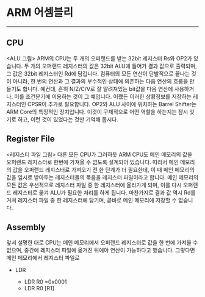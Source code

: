 # ARM 어셈블리
---
## CPU
<ALU 그림>
ARM의 CPU는 두 개의 오퍼랜드를 받는 32bit 레지스터 Rs와 OP2가 있습니다. 두 개의 오퍼랜드 레지스터의 값은 32bit ALU에 들어가 결과 값으로 출력되며, 그 값은 32bit 레지스터인 Rd에 담깁니다. 컴퓨터의 모든 연산이 단발적으로 끝나는 것이 아니라, 한 번의 연산과 그 결과의 부수적인 상태에 의존하는 다음 연산의 흐름을 만들기도 합니다. 예컨대, 흔히 N/Z/C/V로 잘 알려져있는 bit값을 다음 연산에 사용하거나, 이를 조건분기에 이용하는 것이 그 예입니다. 어쨌든 이러한 상황정보를 저장하는 레지스터인 CPSR이 추가로 필요합니다. OP2와 ALU 사이에 위치하는 Barrel Shifter는 ARM Core의 특징적인 장치입니다. 이것이 구체적으로 어떤 역할을 하는지는 잠시 잊기로 하고, 이런 것이 있었다는 것만 기억해 둡시다.

## Register File
<레지스터 파일 그림>
다른 모든 CPU가 그러하듯 ARM CPU도 메인 메모리의 값을 오퍼랜드 레지스터로 한번에 가져올 수 없도록 설계되어 있습니다. 따라서 메인 메모리의 값을 오퍼랜드 레지스터로 가져오기 전 한 단계가 더 필요한데, 이 때 메인 메모리의 값을 임시로 받아두는 레지스터들의 묶음을 레지스터 파일이라고 합니다. 메인 메모리의 모든 값은 우선적으로 레지스터 파일 중 한 레지스터에 올라가게 되며, 이를 다시 오퍼랜드 레지스터로 옮겨 ALU가 필요한 처리를 하게 됩니다. 마찬가지로 결과 값 역시 Rd를 거쳐 레지스터 파일 중 한 레지스터에 담기며, 곧바로 메인 메모리에 저장할 수 없습니다.

## Assembly
앞서 설명한 대로 CPU는 메인 메모리에서 오퍼랜드 레지스터로 값을 한 번에 가져올 수 없으며, 중간에 레지스터 파일에 옮겨진 뒤에야 연산이 가능하다고 했습니다. 그렇다면 메인 메모리에서 레지스터 파일로

- LDR <target reg> <loaded value>
  - LDR R0 =0x0001
  - LDR R0 [R1]
